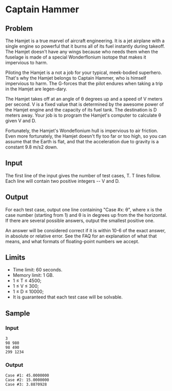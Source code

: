 # Captain Hammer
## Problem
The Hamjet is a true marvel of aircraft engineering. It is a jet airplane with a single engine so powerful that it burns all of its fuel instantly during takeoff. The Hamjet doesn't have any wings because who needs them when the fuselage is made of a special Wonderflonium isotope that makes it impervious to harm.

Piloting the Hamjet is a not a job for your typical, meek-bodied superhero. That's why the Hamjet belongs to Captain Hammer, who is himself impervious to harm. The G-forces that the pilot endures when taking a trip in the Hamjet are legen-dary.

The Hamjet takes off at an angle of θ degrees up and a speed of V meters per second. V is a fixed value that is determined by the awesome power of the Hamjet engine and the capacity of its fuel tank. The destination is D meters away. Your job is to program the Hamjet's computer to calculate θ given V and D.

Fortunately, the Hamjet's Wondeflonium hull is impervious to air friction. Even more fortunately, the Hamjet doesn't fly too far or too high, so you can assume that the Earth is flat, and that the acceleration due to gravity is a constant 9.8 m/s2 down.

## Input
The first line of the input gives the number of test cases, T. T lines follow. Each line will contain two positive integers -- V and D.

## Output
For each test case, output one line containing "Case #x: θ", where x is the case number (starting from 1) and θ is in degrees up from the the horizontal. If there are several possible answers, output the smallest positive one.

An answer will be considered correct if it is within 10-6 of the exact answer, in absolute or relative error. See the FAQ for an explanation of what that means, and what formats of floating-point numbers we accept.

## Limits
- Time limit: 60 seconds.
- Memory limit: 1 GB.
- 1 ≤ T ≤ 4500;
- 1 ≤ V ≤ 300;
- 1 ≤ D ≤ 10000;
- It is guaranteed that each test case will be solvable.

## Sample
### Input

```
3
98 980
98 490
299 1234
```

### Output
```
Case #1: 45.0000000
Case #2: 15.0000000
Case #3: 3.8870928
```